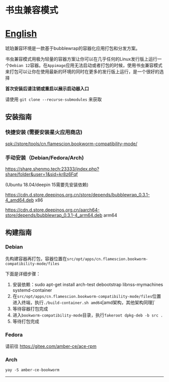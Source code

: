 # 书虫兼容模式

# [English](README.md)


琥珀兼容环境是一款基于bubblewrap的容器化应用打包和分发方案。

书虫兼容模式用极为轻量的容器方案让你可以在几乎任何的Linux发行版上运行一个`Debian 12`容器。在`Appimage`应用无法启动或者打包的时候，使用书虫兼容模式来打包可以让你在使用最新的环境的同时在更多的发行版上运行，是一个很好的选择

 **首次安装后请注销或重启以展示启动器入口** 

请使用 `git clone --recurse-submodules` 来获取

## 安装指南

### 快捷安装 (需要安装星火应用商店)

[spk://store/tools/cn.flamescion.bookworm-compatibility-mode/](https://spark-store-project.gitee.io/spk-resolv/?spk=spk://store/tools/cn.flamescion.bookworm-compatibility-mode/)

### 手动安装（Debian/Fedora/Arch)

https://share.shenmo.tech:23333/index.php?share/folder&user=1&sid=kr8z6Fqf

(Ubuntu 18.04/deepin 15需要先安装依赖)

https://cdn.d.store.deepinos.org.cn/store/depends/bubblewrap_0.3.1-4_amd64.deb   x86

https://cdn.d.store.deepinos.org.cn/aarch64-store/depends/bubblewrap_0.3.1-4_arm64.deb arm64

## 构建指南

### Debian

先构建容器再打包，容器位置在`src/opt/apps/cn.flamescion.bookworm-compatibility-mode/files`

下面是详细步骤：

1. 安装依赖：sudo apt-get install arch-test debootstrap libnss-mymachines systemd-container
2. 在`src/opt/apps/cn.flamescion.bookworm-compatibility-mode/files`位置进入终端，执行`./build-container.sh amd64`[amd架构，其他架构同理]`
3. 等待容器打包完成
4. 进入`bookworm-compatibility-mode`目录，执行`fakeroot dpkg-deb -b src .`
5. 等待打包完成

### Fedora

请前往 https://gitee.com/amber-ce/ace-rpm

### Arch

`yay -S amber-ce-bookworm`

---